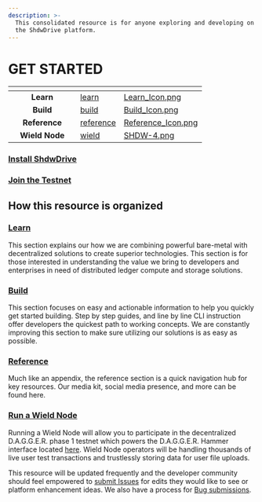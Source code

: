 ```yaml
---
description: >-
  This consolidated resource is for anyone exploring and developing on top of
  the ShdwDrive platform.
---
```


# GET STARTED

<table data-view="cards"><thead><tr><th></th><th align="center"></th><th></th><th data-hidden data-card-target data-type="content-ref"></th><th data-hidden data-card-cover data-type="files"></th></tr></thead><tbody><tr><td></td><td align="center"><strong>Learn</strong></td><td></td><td><a href="learn/">learn</a></td><td><a href=".gitbook/assets/Learn_Icon.png">Learn_Icon.png</a></td></tr><tr><td></td><td align="center"><strong>Build</strong></td><td></td><td><a href="build/">build</a></td><td><a href=".gitbook/assets/Build_Icon.png">Build_Icon.png</a></td></tr><tr><td></td><td align="center"><strong>Reference</strong></td><td></td><td><a href="reference/">reference</a></td><td><a href=".gitbook/assets/Reference_Icon.png">Reference_Icon.png</a></td></tr><tr><td></td><td align="center"><strong>Wield Node</strong></td><td></td><td><a href="wield/">wield</a></td><td><a href=".gitbook/assets/SHDW-4.png">SHDW-4.png</a></td></tr></tbody></table>

### [Install ShdwDrive](build/)

### [Join the Testnet](https://docs.shdwdrive.com/wield)&#x20;

## How this resource is organized

### [**Learn**](learn/)

This section explains our how we are combining powerful bare-metal with decentralized solutions to create superior technologies. This section is for those interested in understanding the value we bring to developers and enterprises in need of distributed ledger compute and storage solutions.

### [**Build**](build/)

This section focuses on easy and actionable information to help you quickly get started building. Step by step guides, and line by line CLI instruction offer developers the quickest path to working concepts. We are constantly improving this section to make sure utilizing our solutions is as easy as possible.

### [**Reference**](reference/)

Much like an appendix, the reference section is a quick navigation hub for key resources. Our media kit, social media presence, and more can be found here.

### [Run a Wield Node](https://docs.shdwdrive.com/wield)

Running a Wield Node will allow you to participate in the decentralized D.A.G.G.E.R. phase 1 testnet which powers the D.A.G.G.E.R. Hammer interface located [here](https://dagger-hammer.shdwdrive.com/). Wield Node operators will be handling thousands of live user test transactions and trustlessly storing data for user file uploads.&#x20;



This resource will be updated frequently and the developer community should feel empowered to [submit Issues](https://github.com/GenesysGo/shadow-drive/issues) for edits they would like to see or platform enhancement ideas. We also have a process for [Bug submissions](https://github.com/GenesysGo/shdw-drive-bug-reports).
